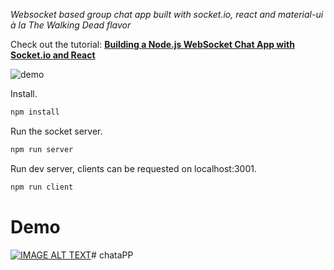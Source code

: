 *Websocket based group chat app built with socket.io, react and material-ui à la The Walking Dead flavor*

Check out the tutorial:
<a href="https://medium.com/@muehler.v/building-a-node-js-websocket-chat-app-with-socket-io-and-react-473a0686d1e1"><b>
Building a Node.js WebSocket Chat App with Socket.io and React </b></a>


![demo](https://user-images.githubusercontent.com/31125521/36561436-fb278416-1813-11e8-8ff1-e15c61da88b5.gif)

Install.

``` bash
npm install
```

Run the socket server.

``` bash
npm run server
```

Run dev server, clients can be requested on localhost:3001.

``` bash
npm run client
```

# Demo

[![IMAGE ALT TEXT](https://user-images.githubusercontent.com/31125521/36549564-5f8a8c76-17f3-11e8-97fd-a7424f4905be.jpg)](https://www.youtube.com/watch?v=EHL_2JEAsbQ "Nodejs WebSocket Chat App with socket.io, Reactjs and material-ui")# chataPP
